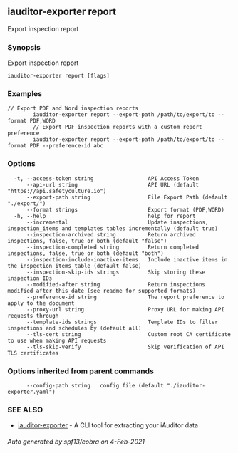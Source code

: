## iauditor-exporter report

Export inspection report

### Synopsis

Export inspection report

```
iauditor-exporter report [flags]
```

### Examples

```
// Export PDF and Word inspection reports
		iauditor-exporter report --export-path /path/to/export/to --format PDF,WORD
		// Export PDF inspection reports with a custom report preference
		iauditor-exporter report --export-path /path/to/export/to --format PDF --preference-id abc
```

### Options

```
  -t, --access-token string                 API Access Token
      --api-url string                      API URL (default "https://api.safetyculture.io")
      --export-path string                  File Export Path (default "./export/")
      --format strings                      Export format (PDF,WORD)
  -h, --help                                help for report
      --incremental                         Update inspections, inspection_items and templates tables incrementally (default true)
      --inspection-archived string          Return archived inspections, false, true or both (default "false")
      --inspection-completed string         Return completed inspections, false, true or both (default "both")
      --inspection-include-inactive-items   Include inactive items in the inspection_items table (default false)
      --inspection-skip-ids strings         Skip storing these inspection IDs
      --modified-after string               Return inspections modified after this date (see readme for supported formats)
      --preference-id string                The report preference to apply to the document
      --proxy-url string                    Proxy URL for making API requests through
      --template-ids strings                Template IDs to filter inspections and schedules by (default all)
      --tls-cert string                     Custom root CA certificate to use when making API requests
      --tls-skip-verify                     Skip verification of API TLS certificates
```

### Options inherited from parent commands

```
      --config-path string   config file (default "./iauditor-exporter.yaml")
```

### SEE ALSO

* [iauditor-exporter](iauditor-exporter.md)	 - A CLI tool for extracting your iAuditor data

###### Auto generated by spf13/cobra on 4-Feb-2021
